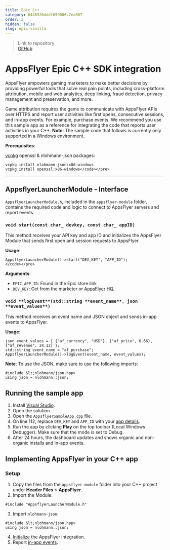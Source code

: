 ```yaml
---
title: Epic C++
category: 6446526dddf659006c7ea807
order: 3
hidden: false
slug: epic-vanilla
---
```


> Link to repository  
> [GitHub](https://github.com/AppsFlyerSDK/appsflyer-epic-sample)

# AppsFlyer Epic C++ SDK integration

AppsFlyer empowers gaming marketers to make better decisions by providing powerful tools that solve real pain points, including cross-platform attribution, mobile and web analytics, deep linking, fraud detection, privacy management and preservation, and more.

Game attribution requires the game to communicate with AppsFlyer APIs over HTTPS and report user activities like first opens, consecutive sessions, and in-app events. For example, purchase events.
We recommend you use this sample app as a reference for integrating the code that reports user activities in your C++. **Note**: The sample code that follows is currently only supported in a Windows environment.

**Prerequisites**:

[vcpkg](https://vcpkg.io/en/index.html) openssl & nlohmann-json packages:

```
vcpkg install nlohmann-json:x86-windows
vcpkg install openssl:x86-windows</code></pre>
```

<hr/>

## AppsflyerLauncherModule - Interface

`AppsflyerLauncherModule.h`, included in the `appsflyer-module` folder, contains the required code and logic to connect to AppsFlyer servers and report events.

### `void start(const char_ devkey, const char_ appID)`

This method receives your API key and app ID and initializes the AppsFlyer Module that sends first open and session requests to AppsFlyer.

**Usage**:

```
AppsflyerLauncherModule()->start("DEV_KEY", "APP_ID");
</code></pre>

```

<span id="app-details">**Arguments**:</span>

- `EPIC_APP_ID`: Found in the Epic store link
- `DEV_KEY`: Get from the marketer or [AppsFlyer HQ](https://support.appsflyer.com/hc/en-us/articles/211719806-App-settings-#general-app-settings).

### `void **logEvent**(std::string **event_name**, json **event_values**)`

This method receives an event name and JSON object and sends in-app events to AppsFlyer.

**Usage**:

```
json event_values = { {"af_currency", "USD"}, {"af_price", 6.66}, {"af_revenue", 24.12} };
std::string event_name = "af_purchase";
AppsflyerLauncherModule()->logEvent(event_name, event_values);
```

**Note**: To use the JSON, make sure to use the following imports:

```
#include &lt;nlohmann/json.hpp>
using json = nlohmann::json;
```

## Running the sample app

1. Install [Visual Studio](https://visualstudio.microsoft.com/).
2. Open the solution.
3. Open the `AppsflyerSampleApp.cpp` file.
4. On line 112, replace `DEV_KEY` and `APP_ID` with your [app details](#app-details).
5. Run the app by clicking **Play** on the top toolbar (Local Windows Debugger). Make sure that the mode is set to Debug.
6. After 24 hours, the dashboard updates and shows organic and non-organic installs and in-app events.

## Implementing AppsFlyer in your C++ app

### Setup

1. Copy the files from the `appsflyer-module` folder into your C++ project under **Header Files** > **AppsFlyer**.
2. Import the Module:

```
#include "AppsflyerLauncherModule.h"
```

3. Import `nlohmann-json`:

```
#include &lt;nlohmann/json.hpp>
using json = nlohmann::json;
```

4. [Initialize](#void-startconst-char-devkey-const-char-appid) the AppsFlyer integration.
5. Report [in-app events](#void-logeventstdstring-event_name-json-event_values).
